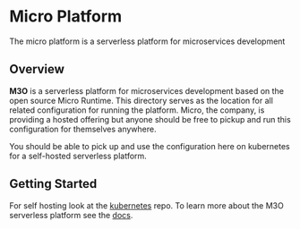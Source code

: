 # Micro Platform

The micro platform is a serverless platform for microservices development

## Overview

**M3O** is a serverless platform for microservices development based on the open source Micro Runtime. 
This directory serves as the location for all related configuration for running the platform. Micro, the company, 
is providing a hosted offering but anyone should be free to pickup and run this configuration for themselves anywhere.

You should be able to pick up and use the configuration here on kubernetes for a self-hosted serverless platform.

## Getting Started

For self hosting look at the [kubernetes](https://github.com/micro/micro/tree/master/platform/kubernetes) repo. To learn more about the M3O serverless platform see the [docs](https://micro.mu/docs/platform.html).
